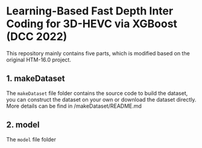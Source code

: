 # Learning-Based Fast Depth Inter Coding for 3D-HEVC via XGBoost (DCC 2022)

This repository mainly contains five parts, which is modified based on the original HTM-16.0 project.
## 1. makeDataset
The `makeDataset` file folder contains the source code to build the dataset, you can construct the dataset on your own or download the dataset directly. More details can be find in /makeDataset/README.md
## 2. model
The `model` file folder
